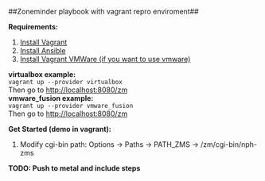 ##Zoneminder playbook with vagrant repro enviroment##
  
**Requirements:**  
1. [Install Vagrant](https://www.vagrantup.com/docs/installation/)  
2. [Install Ansible](http://docs.ansible.com/ansible/intro_installation.html)  
3. [Install Vagrant VMWare (if you want to use vmware)](https://www.vagrantup.com/vmware/)  
  
**virtualbox example:**  
```vagrant up --provider virtualbox```  
Then go to [http://localhost:8080/zm](http://localhost:8080/zm)  
**vmware_fusion example:**  
```vagrant up --provider vmware_fusion```  
Then go to [http://localhost:8080/zm](http://localhost:8080/zm)  
  
**Get Started (demo in vagrant):**  
1. Modify cgi-bin path: Options -> Paths -> PATH_ZMS -> /zm/cgi-bin/nph-zms  
  
**TODO: Push to metal and include steps**
